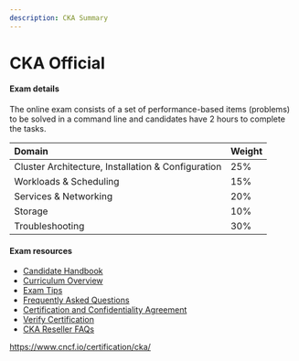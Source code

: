 ```yaml
---
description: CKA Summary
---
```


# CKA Official

#### Exam details

The online exam consists of a set of performance-based items \(problems\) to be solved in a command line and candidates have 2 hours to complete the tasks.

| Domain | Weight |
| :--- | :--- |
| Cluster Architecture, Installation & Configuration | 25% |
| Workloads & Scheduling | 15% |
| Services & Networking | 20% |
| Storage | 10% |
| Troubleshooting | 30% |

#### Exam resources

* [Candidate Handbook](https://training.linuxfoundation.org/go/cka-ckad-candidate-handbook)
* [Curriculum Overview](https://github.com/cncf/curriculum)
* [Exam Tips](http://training.linuxfoundation.org/go//Important-Tips-CKA-CKAD)
* [Frequently Asked Questions](http://training.linuxfoundation.org/go/cka-ckad-faq)
* [Certification and Confidentiality Agreement](http://training.linuxfoundation.org/go/CNCF-certification-and-confidentiality-agreement)
* [Verify Certification](https://training.linuxfoundation.org/certification/verify-certifications)
* [CKA Reseller FAQs](https://www.cncf.io/certification/expert/cka/reseller-faqs/)



<https://www.cncf.io/certification/cka/>




